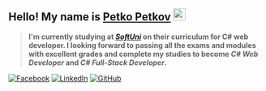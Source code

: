 ## Hello! My name is [Petko Petkov](https://github.com/petkopetkov90) <img src="https://media.giphy.com/media/hvRJCLFzcasrR4ia7z/giphy.gif" width="24px" height="24px">

>**I'm currently studying at [_**SoftUni**_](https://softuni.bg/curriculum) on their curriculum for C# web developer. I looking forward to passing all the exams and modules with excellent grades and complete my studies to become _C# Web Developer_ and _C# Full-Stack Developer_.**

[![Facebook](https://img.shields.io/badge/-Facebook-00B2FF?style=flat-square&logo=Facebook&logoColor=white)](https://www.facebook.com/petkopetkov900808)
[![LinkedIn](https://img.shields.io/badge/-LinkedIn-0e76a8?style=flat-square&logo=Linkedin&logoColor=white)](https://www.linkedin.com/in/petko-petkov-004332278/) 
[![GitHub](https://img.shields.io/badge/-Github-000000?style=flat-square&logo=Github&logoColor=white)](https://github.com/petkopetkov90)
